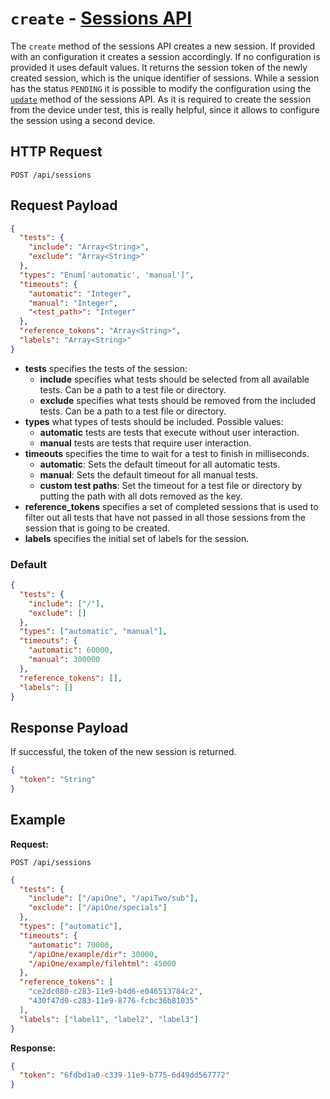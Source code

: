 # `create` - [Sessions API](../README.md#sessions-api)

The `create` method of the sessions API creates a new session. If provided with an configuration it creates a session accordingly. If no configuration is provided it uses default values. It returns the session token of the newly created session, which is the unique identifier of sessions. While a session has the status `PENDING` it is possible to modify the configuration using the [`update`](./update.md) method of the sessions API. As it is required to create the session from the device under test, this is really helpful, since it allows to configure the session using a second device.

## HTTP Request

`POST /api/sessions`

## Request Payload

```json
{
  "tests": {
    "include": "Array<String>",
    "exclude": "Array<String>"
  },
  "types": "Enum['automatic', 'manual']",
  "timeouts": {
    "automatic": "Integer",
    "manual": "Integer",
    "<test_path>": "Integer"
  },
  "reference_tokens": "Array<String>",
  "labels": "Array<String>"
}
```

- **tests** specifies the tests of the session:
  - **include** specifies what tests should be selected from all available tests. Can be a path to a test file or directory.
  - **exclude** specifies what tests should be removed from the included tests. Can be a path to a test file or directory.
- **types** what types of tests should be included. Possible values:
  - **automatic** tests are tests that execute without user interaction.
  - **manual** tests are tests that require user interaction.
- **timeouts** specifies the time to wait for a test to finish in milliseconds.
  - **automatic**: Sets the default timeout for all automatic tests.
  - **manual**: Sets the default timeout for all manual tests.
  - **custom test paths**: Set the timeout for a test file or directory by putting the path with all dots removed as the key.
- **reference_tokens** specifies a set of completed sessions that is used to filter out all tests that have not passed in all those sessions from the session that is going to be created.
- **labels** specifies the initial set of labels for the session.

### Default

```json
{
  "tests": {
    "include": ["/"],
    "exclude": []
  },
  "types": ["automatic", "manual"],
  "timeouts": {
    "automatic": 60000,
    "manual": 300000
  },
  "reference_tokens": [],
  "labels": []
}
```

## Response Payload

If successful, the token of the new session is returned.

```json
{
  "token": "String"
}
```

## Example

**Request:**

`POST /api/sessions`

```json
{
  "tests": {
    "include": ["/apiOne", "/apiTwo/sub"],
    "exclude": ["/apiOne/specials"]
  },
  "types": ["automatic"],
  "timeouts": {
    "automatic": 70000,
    "/apiOne/example/dir": 30000,
    "/apiOne/example/filehtml": 45000
  },
  "reference_tokens": [
    "ce2dc080-c283-11e9-b4d6-e046513784c2",
    "430f47d0-c283-11e9-8776-fcbc36b81035"
  ],
  "labels": ["label1", "label2", "label3"]
}
```

**Response:**

```json
{
  "token": "6fdbd1a0-c339-11e9-b775-6d49dd567772"
}
```
